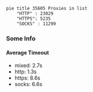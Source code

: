 
```mermaid
pie title 35605 Proxies in list
    "HTTP" : 23029
    "HTTPS": 5235
    "SOCKS" : 11299
```

### Some Info
#### Average Timeout

- mixed: 2.7s
- http: 1.3s
- https: 8.6s
- socks: 6.6s